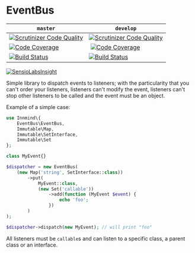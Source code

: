 # EventBus

| `master` | `develop` |
|----------|-----------|
| [![Scrutinizer Code Quality](https://scrutinizer-ci.com/g/Innmind/EventBus/badges/quality-score.png?b=master)](https://scrutinizer-ci.com/g/Innmind/EventBus/?branch=master) | [![Scrutinizer Code Quality](https://scrutinizer-ci.com/g/Innmind/EventBus/badges/quality-score.png?b=develop)](https://scrutinizer-ci.com/g/Innmind/EventBus/?branch=develop) |
| [![Code Coverage](https://scrutinizer-ci.com/g/Innmind/EventBus/badges/coverage.png?b=master)](https://scrutinizer-ci.com/g/Innmind/EventBus/?branch=master) | [![Code Coverage](https://scrutinizer-ci.com/g/Innmind/EventBus/badges/coverage.png?b=develop)](https://scrutinizer-ci.com/g/Innmind/EventBus/?branch=develop) |
| [![Build Status](https://scrutinizer-ci.com/g/Innmind/EventBus/badges/build.png?b=master)](https://scrutinizer-ci.com/g/Innmind/EventBus/build-status/master) | [![Build Status](https://scrutinizer-ci.com/g/Innmind/EventBus/badges/build.png?b=develop)](https://scrutinizer-ci.com/g/Innmind/EventBus/build-status/develop) |

[![SensioLabsInsight](https://insight.sensiolabs.com/projects/2ebb7dad-6e0b-41d8-9808-762c128a6e74/big.png)](https://insight.sensiolabs.com/projects/2ebb7dad-6e0b-41d8-9808-762c128a6e74)

Simple library to dispatch events to listeners; with the particularity that you can't order your listeners, listeners can't modify the event, listeners can't stop other listeners to be called and the event must be an object.

Example of a simple case:
```php
use Innmind\{
    EventBus\EventBus,
    Immutable\Map,
    Immutable\SetInterface,
    Immutable\Set
};

class MyEvent{}

$dispatcher = new EventBus(
    (new Map('string', SetInterface::class))
        ->put(
            MyEvent::class,
            (new Set('callable'))
                ->add(function (MyEvent $event) {
                    echo 'foo';
                })
        )
);

$dispatcher->dispatch(new MyEvent); // will print "foo"
```

All listeners must be `callable`s and can listen to a specific class, a parent class or an interface.
